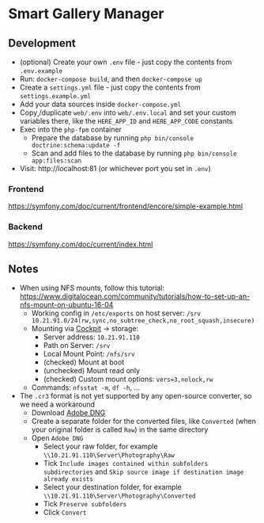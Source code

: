 # Smart Gallery Manager

## Development

* (optional) Create your own `.env` file - just copy the contents from `.env.example`
* Run: `docker-compose build`, and then `docker-compose up`
* Create a `settings.yml` file - just copy the contents from `settings.example.yml`
* Add your data sources inside `docker-compose.yml`
* Copy˛/duplicate `web/.env` into `web/.env.local` and set your custom variables there, like the `HERE_APP_ID` and `HERE_APP_CODE` constants
* Exec into the `php-fpm` container
  * Prepare the database by running `php bin/console doctrine:schema:update -f`
  * Scan and add files to the database by running `php bin/console app:files:scan`
* Visit: http://localhost:81 (or whichever port you set in `.env`)

### Frontend
https://symfony.com/doc/current/frontend/encore/simple-example.html

### Backend
https://symfony.com/doc/current/index.html

## Notes
* When using NFS mounts, follow this tutorial: https://www.digitalocean.com/community/tutorials/how-to-set-up-an-nfs-mount-on-ubuntu-16-04
  * Working config in `/etc/exports` on host server: `/srv 10.21.91.0/24(rw,sync,no_subtree_check,no_root_squash,insecure)`
  * Mounting via [Cockpit](https://cockpit-project.org/) -> storage:
    * Server address: `10.21.91.110`
    * Path on Server: `/srv`
    * Local Mount Point: `/nfs/srv`
    * (checked) Mount at boot
    * (unchecked) Mount read only
    * (checked) Custom mount options: `vers=3,nolock,rw`
  * Commands: `nfsstat -m`, `df -h`, ...
* The `.cr3` format is not yet supported by any open-source converter, so we need a workaround
  * Download [Adobe DNG](https://helpx.adobe.com/photoshop/digital-negative.html#downloads)
  * Create a separate folder for the converted files, like `Converted` (when your original folder is called `Raw`) in the same directory
  * Open `Adobe DNG`
    * Select your raw folder, for example `\\10.21.91.110\Server\Photography\Raw`
    * Tick `Include images contained within subfolders subdirectories` and `Skip source image if destination image already exists`
    * Select your destination folder, for example `\\10.21.91.110\Server\Photography\Converted`
    * Tick `Preserve subfolders`
    * Click `Convert`
